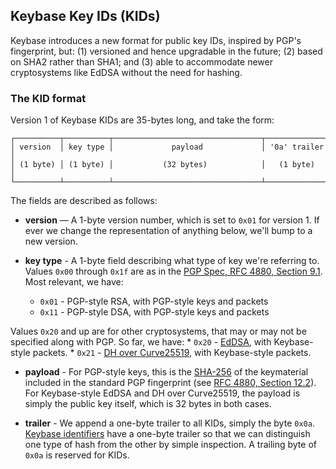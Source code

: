 
## Keybase Key IDs (KIDs)

Keybase introduces a new format for public key IDs, inspired by PGP's
fingerprint, but: (1) versioned and hence upgradable in the future; (2) based
on SHA2 rather than SHA1; and (3) able to accommodate newer cryptosystems like
EdDSA without the need for hashing.

### The KID format

Version 1 of Keybase KIDs are 35-bytes long, and take the form:

```
┌──────────┬──────────┬─────────────────────────────────┬──────────────┐
│ version  │ key type │             payload             │ '0a' trailer │
│ (1 byte) │ (1 byte) │           (32 bytes)            │   (1 byte)   │
└──────────┴──────────┴─────────────────────────────────┴──────────────┘
```

The fields are described as follows:

   * **version** — A 1-byte version number, which is set to `0x01` for version 1. If ever we change the representation of anything below, we'll bump to a new version.

   * **key type** - A 1-byte field describing what type of key we're referring to.  Values `0x00` through `0x1f` are as in the [PGP Spec, RFC 4880, Section 9.1](https://tools.ietf.org/html/rfc4880#section-9.1). Most relevant, we have:
      * `0x01` - PGP-style RSA, with PGP-style keys and packets
      * `0x11` - PGP-style DSA, with PGP-style keys and packets

   Values `0x20` and up are for other cryptosystems, that may or may not be specified along with PGP. So far, we have:
      * `0x20` - [EdDSA](http://ed25519.cr.yp.to/ed25519-20110926.pdf), with Keybase-style packets.
      * `0x21` - [DH over Curve25519](http://cr.yp.to/ecdh/curve25519-20060209.pdf), with Keybase-style packets.

   * **payload** - For PGP-style keys, this is the [SHA-256](https://tools.ietf.org/html/rfc4634) of the keymaterial included in the standard PGP fingerprint (see [RFC 4880, Section 12.2](https://tools.ietf.org/html/rfc4880#section-12.2)). For Keybase-style EdDSA and DH over Curve25519, the payload is simply the public key itself, which is
  	32 bytes in both cases.

   * **trailer** - We append a one-byte trailer to all KIDs, simply the byte `0x0a`. [Keybase identifiers](ids) have a one-byte trailer so that we can distinguish one type of hash from the other by simple inspection. A trailing byte of `0x0a` is reserved for KIDs.
